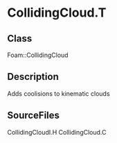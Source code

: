 # CollidingCloud.T 
## Class
Foam::CollidingCloud

## Description
Adds coolisions to kinematic clouds

## SourceFiles
CollidingCloudI.H
CollidingCloud.C

